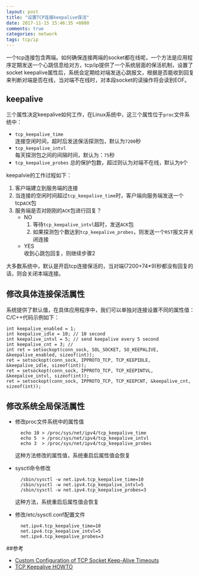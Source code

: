 ```yaml
---
layout: post
title: "设置TCP连接keepalive保活"
date: 2017-11-15 15:46:35 +0800
comments: true
categories: network  
tags: tcp/ip
---
```

一个tcp连接包含两端。如何确保连接两端的socket都在线呢，一个方法是应用程序定期发送一个心跳信息给对方，tcp/ip提供了一个系统层面的保活机制，设置了socket keepalive属性后，系统会定期给对端发送心跳报文，根据是否能收到回复来判断对端是否在线，当对端不在线时，对本段socket的读操作将会读到EOF。  
## keepalive 
三个属性决定keepalive如何工作，在Linux系统中，这三个属性位于`proc`文件系统中：  

* `tcp_keepalive_time`  
  连接空闲时间，超时后发送保活探测包，默认为`7200`秒
* `tcp_keepalive_intvl`  
  每天探测包之间的间隔时间，默认为：`75`秒 	
* `tcp_keepalive_probes`
  总的保护包数，超过则认为对端不在线，默认为`9`个  

keepalvie的工作过程如下：    

1. 客户端建立到服务端的连接
2. 当连接的空闲时间超过`tcp_keepalive_time`时，客户端向服务端发送一个tcp`ACK`包  
3. 服务端是否对刚刚的`ACK`包进行回复？
   * NO    
   		1. 等待`tcp_keepalive_intvl`超时，发送`ACK`包
   		2. 如果探测包个数达到`tcp_keepalive_probes`，则发送一个`RST`报文并关闭连接   		 
   * YES  
   		收到心跳包回复，则继续步骤2  

大多数系统中，默认是开启tcp连接保活的，当对端(7200+74*9)秒都没有回复的话，则会关闭本端连接。  

<!-- more -->

## 修改具体连接保活属性  
系统提供了默认值，在具体应用程序中，我们可以单独对连接设置不同的属性值：  
C/C++代码示例如下：  
	
	int keepalive_enabled = 1;
	int keepalive_idle = 10; // 10 second
	int keepalive_intvl = 5; // send keepalive every 5 second
	int keepalive_cnt = 3; //
	int ret = setsockopt(conn_sock, SOL_SOCKET, SO_KEEPALIVE, &keepalive_enabled, sizeof(int));
 	ret = setsockopt(conn_sock, IPPROTO_TCP, TCP_KEEPIDLE, &keepalive_idle, sizeof(int));
	ret = setsockopt(conn_sock, IPPROTO_TCP, TCP_KEEPINTVL, &keepalive_intvl, sizeof(int));     
	ret = setsockopt(conn_sock, IPPROTO_TCP, TCP_KEEPCNT, &keepalive_cnt, sizeof(int));


## 修改系统全局保活属性  
* 修改proc文件系统中的属性值
		
		echo 10 > /proc/sys/net/ipv4/tcp_keepalive_time
		echo 5  > /proc/sys/net/ipv4/tcp_keepalive_intvl
		echo 3  > /proc/sys/net/ipv4/tcp_keepalive_probes  
	这种方法修改的属性值，系统重启后属性值会恢复	
* sysctl命令修改  
		
		/sbin/sysctl -w net.ipv4.tcp_keepalive_time=10
		/sbin/sysctl -w net.ipv4.tcp_keepalive_intvl=5
		/sbin/sysctl -w net.ipv4.tcp_keepalive_probes=3
	这种方法，系统重启后属性值会恢复	
* 修改/etc/sysctl.conf配置文件

		net.ipv4.tcp_keepalive_time=10
		net.ipv4.tcp_keepalive_intvl=5
   		net.ipv4.tcp_keepalive_probes=3   
 
 ##参考
* [Custom Configuration of TCP Socket Keep-Alive Timeouts](http://coryklein.com/tcp/2015/11/25/custom-configuration-of-tcp-socket-keep-alive-timeouts.html)  
* [TCP Keepalive HOWTO](http://tldp.org/HOWTO/TCP-Keepalive-HOWTO/usingkeepalive.html)
